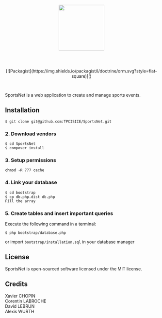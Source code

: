 <p align="center"><img style="margin-bottom:3em;" width="150"src="http://www.rogersmedia.com/wp-content/uploads/2013/09/sportsnet.png"> 
<br> <br>
[![Packagist](https://img.shields.io/packagist/l/doctrine/orm.svg?style=flat-square)]()  
   </p>  <br>

SportsNet is a web application to create and manage sports events.

## Installation
```
$ git clone git@github.com:TPCISIIE/SportsNet.git
```

### 2. Download vendors
```
$ cd SportsNet
$ composer install
```

### 3. Setup permissions
```
chmod -R 777 cache
```

### 4. Link your database
```
$ cd bootstrap
$ cp db.php.dist db.php
Fill the array
```

### 5. Create tables and insert important queries
Execute the following command in a terminal:
```
$ php bootstrap/database.php
```
or import `bootstrap/installation.sql` in your database manager


## License

SportsNet is open-sourced software licensed under the MIT license.

## Credits 
 Xavier CHOPIN  <br>
 Corentin LABROCHE <br>
 David LEBRUN <br>
 Alexis WURTH
